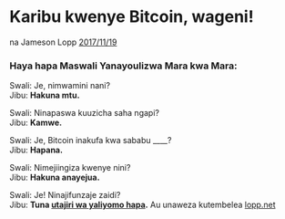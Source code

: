 # Karibu kwenye Bitcoin, wageni!

na Jameson Lopp [2017/11/19](https://twitter.com/lopp/status/932350908461133825)

<LanguageDropdown/>

### Haya hapa Maswali Yanayoulizwa Mara kwa Mara:

Swali: Je, nimwamini nani?  
Jibu: **Hakuna mtu.**

Swali: Ninapaswa kuuzicha saha ngapi?  
Jibu: **Kamwe.**

Swali: Je, Bitcoin inakufa kwa sababu ____?  
Jibu: **Hapana.**

Swali: Nimejiingiza kwenye nini?  
Jibu: **Hakuna anayejua.**


Swali: Je! Ninajifunzaje zaidi?  
Jibu: **Tuna [utajiri wa yaliyomo hapa](/ken/sw/translations/).** Au unaweza kutembelea [lopp.net](https://www.lopp.net/bitcoin-information.html)
